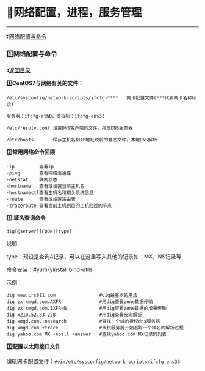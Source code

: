 <b id='t'></b>

# :jack_o_lantern:网络配置，进程，服务管理 #

***

:arrow_double_down:[网络配置与命令](#a1)



<b id='a1'></b>

### :one:网络配置与命令 ###

:arrow_double_up:[返回目录](#t)

**:one:CentOS7与网络有关的文件：**

```
/etc/sysconfig/network-scripts/ifcfg-****   网卡配置文件(***代表网卡名称标识)

服务器：ifcfg-eth0，虚拟机：ifcfg-ens33

/etc/resolv.conf 设置DNS客户端的文件，指定DNS服务器

/etc/hosts       保存主机名和IP地址映射的静态文件，本地DNS解析
```

**:two:常用网络命令回顾**

```
·ip         查看ip
·ping       查看网络连通性
·netstat    联网状态
·hostname   查看或设置当前主机名
·hostnamectl查看主机名和相关系统信息
·route      查看或设置路由表
·traceroute 查看当前主机到目的主机经过的节点
```

**:three:	域名查询命令**

`dig[@server][FQDN][type]`

说明：

type：预设是查询A记录，可以在这里写入其他的记录如：MX，NS记录等

命令安装：#yum-yinstall bind-utils

示例：

```
dig www.crs811.com                #dig最基本的用法
dig zx.xmgd.com.AXFR              #用dig查看zone数据传输
dig zx.xmgd.com.IXFR=N            #用dig查看zone数据的增量传输
dig-x210.52.83.228                #用dig查看反向解析
dig xmgd.com.+nssearch            #查找一个域的授权dns服务器
dig xmgd.com +trace               #从根服务器开始追踪一个域名的解析过程
dig yahoo.com MX +noall +answer   #查找yahoo.com MX记录的列表
```

**:four:配置以太网接口文件**

编辑网卡配置文件：`#vim/etc/sysconfig/network-scripts/ifcfg-ens33`













